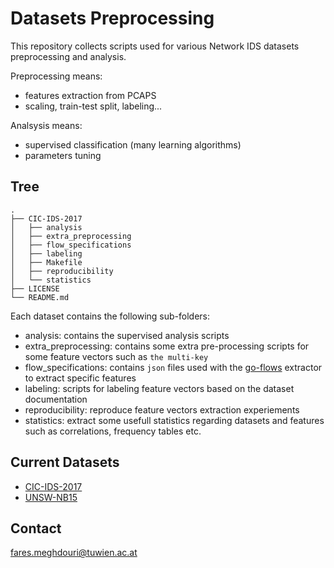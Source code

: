# Datasets Preprocessing

This repository collects scripts used for various Network IDS datasets preprocessing and analysis.

Preprocessing means:
  - features extraction from PCAPS
  - scaling, train-test split, labeling...

Analsysis means:
  - supervised classification (many learning algorithms)
  - parameters tuning


## Tree

```
.
├── CIC-IDS-2017
│   ├── analysis
│   ├── extra_preprocessing
│   ├── flow_specifications
│   ├── labeling
│   ├── Makefile
│   ├── reproducibility
│   └── statistics
├── LICENSE
└── README.md

```

Each dataset contains the following sub-folders:

  - analysis: contains the supervised analysis scripts
  - extra_preprocessing: contains some extra pre-processing scripts for some feature vectors such as `the multi-key`
  - flow_specifications: contains `json` files used with the [go-flows](https://github.com/CN-TU/go-flows) extractor to extract specific features
  - labeling: scripts for labeling feature vectors based on the dataset documentation
  - reproducibility: reproduce feature vectors extraction experiements
  - statistics: extract some usefull statistics regarding datasets and features such as correlations, frequency tables etc.


## Current Datasets

  - [CIC-IDS-2017](https://www.unb.ca/cic/datasets/ids-2017.html)
  - [UNSW-NB15](https://www.unsw.adfa.edu.au/unsw-canberra-cyber/cybersecurity/ADFA-NB15-Datasets/)


## Contact
fares.meghdouri@tuwien.ac.at

